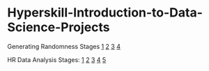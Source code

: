 # Hyperskill-Introduction-to-Data-Science-Projects
Generating Randomness Stages
[1](https://hyperskill.org/projects/156/stages/813/implement) [2](https://hyperskill.org/projects/156/stages/814/implement) [3](https://hyperskill.org/projects/156/stages/815/implement) [4](https://hyperskill.org/projects/156/stages/816/implement)

HR Data Analysis Stages:
[1](https://hyperskill.org/projects/268/stages/1358/implement) [2](https://hyperskill.org/projects/268/stages/1359/implement) [3](https://hyperskill.org/projects/268/stages/1360/implement) [4](https://hyperskill.org/projects/268/stages/1361/implement) [5](https://hyperskill.org/projects/268/stages/1362/implement) 
